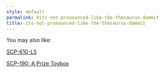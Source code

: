 ```yaml
---
style: default
permalink: Xits-not-pronounced-like-the-thesaurus-dammit
title: its-not-pronounced-like-the-thesaurus-dammit
---
```

You may also like:

[SCP-610-L5](http://scp-wiki.net/scp-610-l5)

[SCP-190: A Prize Toybox](http://scp-wiki.net/scp-190)
